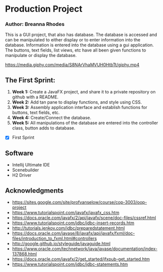 # Production Project
### Author: Breanna Rhodes
This is a GUI project, that also has database.
The database is accessed and can be manipulated to either display or to enter information into the database.
Information is entered into the database using a gui application.
The buttons, text fields, list views, etc have all been given functions to manipulate or display the database.
  
https://media.giphy.com/media/S8NArVhaMVUH0HtbTt/giphy.mp4

## The First Sprint:
1. **Week 1:** Create a JavaFX project, and share it to a private repository on github with a README.
2. **Week 2:** Add tan pane to display functions, and style using CSS.
3. **Week 3:** Assembly application interface and establish functions for buttons, text fields, etc.
4. **Week 4:** Create/Connect the database.
5. **Week 5:** All manipulations of the database are entered into the controller class, button adds to database.
- [x] First Sprint



## Software
- Intellij Ultimate IDE
- Scenebuilder
- H2 Driver


## Acknowledgments

* https://sites.google.com/site/profvanselow/course/cop-3003/oop-project
* https://www.tutorialspoint.com/javafx/javafx_css.htm
* https://docs.oracle.com/javafx/2/api/javafx/scene/doc-files/cssref.html
* https://www.tutorialspoint.com/jdbc/jdbc-insert-records.htm
* http://tutorials.jenkov.com/jdbc/preparedstatement.html
* https://docs.oracle.com/javase/8/javafx/api/javafx/fxml/doc-files/introduction_to_fxml.html#controllers
* http://google.github.io/styleguide/javaguide.html
* https://www.oracle.com/technetwork/java/javase/documentation/index-137868.html
* https://docs.oracle.com/javafx/2/get_started/jfxpub-get_started.htm
* https://www.tutorialspoint.com/jdbc/jdbc-statements.htm
